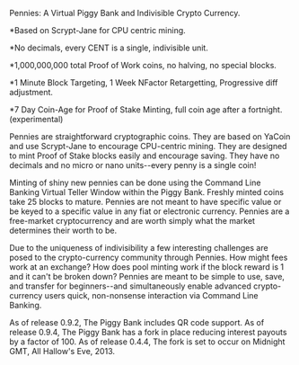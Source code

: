 Pennies: A Virtual Piggy Bank and Indivisible Crypto Currency.

*Based on Scrypt-Jane for CPU centric mining.

*No decimals, every CENT is a single, indivisible unit.

*1,000,000,000 total Proof of Work coins, no halving, no special blocks.

*1 Minute Block Targeting, 1 Week NFactor Retargetting, Progressive diff adjustment.

*7 Day Coin-Age for Proof of Stake Minting, full coin age after a fortnight. (experimental)

Pennies are straightforward cryptographic coins. They are based on YaCoin and use
Scrypt-Jane to encourage CPU-centric mining. They are designed to mint Proof of 
Stake blocks easily and encourage saving. They have no decimals and no micro or nano
units--every penny is a single coin! 

Minting of shiny new pennies can be done using the Command Line Banking Virtual 
Teller Window within the Piggy Bank. Freshly minted coins take 25 blocks to mature.
Pennies are not meant to have specific value or be keyed to a specific value in any
fiat or electronic currency. Pennies are a free-market cryptocurrency and are worth
simply what the market determines their worth to be. 

Due to the uniqueness of indivisibility a few interesting challenges are posed to the 
crypto-currency community through Pennies. How might fees work at an exchange? How does
pool minting work if the block reward is 1 and it can't be broken down? Pennies are meant
to be simple to use, save, and transfer for beginners--and simultaneously enable advanced 
crypto-currency users quick, non-nonsense interaction via Command Line Banking.

As of release 0.9.2, The Piggy Bank includes QR code support.
As of release 0.9.4, The Piggy Bank has a fork in place reducing interest payouts by a factor of 100.
As of release 0.4.4, The fork is set to occur on Midnight GMT, All Hallow's Eve, 2013.